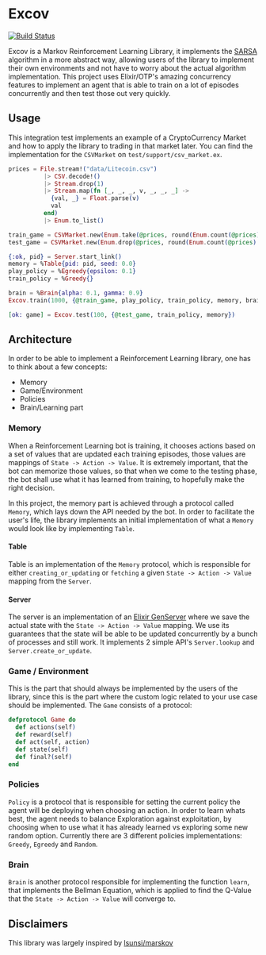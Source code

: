 # Excov

[![Build Status](https://travis-ci.org/luizParreira/excov.svg?branch=master)](https://travis-ci.org/luizParreira/excov)

Excov is a Markov Reinforcement Learning Library, it implements the [SARSA](https://en.wikipedia.org/wiki/State%E2%80%93action%E2%80%93reward%E2%80%93state%E2%80%93action) algorithm in a more abstract way, allowing users of the library to implement their own environments and not have to worry about the actual algorithm implementation. This project uses Elixir/OTP's amazing concurrency features to implement an agent that is able to train on a lot of episodes concurrently and then test those out very quickly.

## Usage

This integration test implements an example of a CryptoCurrency Market and how to apply the library to trading in that market later. You can find the implementation for the `CSVMarket` on `test/support/csv_market.ex`.

```elixir
prices = File.stream!("data/Litecoin.csv")
          |> CSV.decode!()
          |> Stream.drop(1)
          |> Stream.map(fn [_, _, _, v, _, _, _] ->
            {val, _} = Float.parse(v)
            val
          end)
          |> Enum.to_list()

train_game = CSVMarket.new(Enum.take(@prices, round(Enum.count(@prices) * 0.8)), 3, 7)
test_game = CSVMarket.new(Enum.drop(@prices, round(Enum.count(@prices) * 0.8)), 3, 7)

{:ok, pid} = Server.start_link()
memory = %Table{pid: pid, seed: 0.0}
play_policy = %Egreedy{epsilon: 0.1}
train_policy = %Greedy{}

brain = %Brain{alpha: 0.1, gamma: 0.9}
Excov.train(1000, {@train_game, play_policy, train_policy, memory, brain})

[ok: game] = Excov.test(100, {@test_game, train_policy, memory})
```

## Architecture

In order to be able to implement a Reinforcement Learning library, one has to think about a few concepts:

* Memory
* Game/Environment
* Policies
* Brain/Learning part

### Memory

When a Reinforcement Learning bot is training, it chooses actions based on a set of values that are updated each training episodes, those values are mappings of `State -> Action -> Value`. It is extremely important, that the bot can memorize those values, so that when we come to the testing phase, the bot shall use what it has learned from training, to hopefully make the right decision.

In this project, the memory part is achieved through a protocol called `Memory`, which lays down the API needed by the bot. In order to facilitate the user's life, the library implements an initial implementation of what a `Memory` would look like by implementing `Table`.

#### Table

Table is an implementation of the `Memory` protocol, which is responsible for either `creating_or_updating` or `fetching` a given `State -> Action -> Value` mapping from the `Server`.

#### Server

The server is an implementation of an [Elixir GenServer](https://hexdocs.pm/elixir/GenServer.html) where we save the actual state with the `State -> Action -> Value` mapping. We use its guarantees that the state will be able to be updated concurrently by a bunch of processes and still work. It implements 2 simple API's `Server.lookup` and `Server.create_or_update`.

### Game / Environment

This is the part that should always be implemented by the users of the library, since this is the part where the custom logic related to your use case should be implemented. The `Game` consists of a protocol:

```elixir
defprotocol Game do
  def actions(self)
  def reward(self)
  def act(self, action)
  def state(self)
  def final?(self)
end
```

### Policies

`Policy` is a protocol that is responsible for setting the current policy the agent will be deploying when choosing an action. In order to learn whats best, the agent needs to balance Exploration against exploitation, by choosing when to use what it has already learned vs exploring some new random option. Currently there are 3 different policies implementations: `Greedy`, `Egreedy` and `Random`.

### Brain

`Brain` is another protocol responsible for implementing the function `learn`, that implements the Bellman Equation, which is applied to find the Q-Value that the `State -> Action -> Value` will converge to.

## Disclaimers

This library was largely inspired by [lsunsi](https://github.com/lsunsi)[/marskov](https://github.com/lsunsi/marskov)
